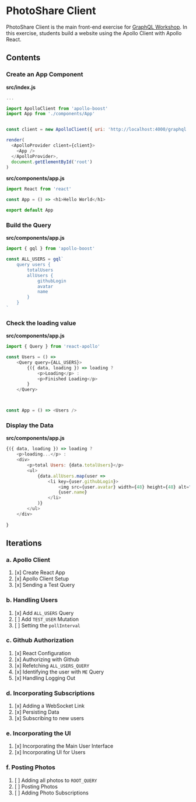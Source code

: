 PhotoShare Client
===============
PhotoShare Client is the main front-end  exercise for [GraphQL Workshop](https://www.graphqlworkshop.com). In this exercise, students build a website using the Apollo Client with Apollo React.

Contents
---------------

### Create an App Component

__src/index.js__
```javascript
...

import ApolloClient from 'apollo-boost'
import App from './components/App'


const client = new ApolloClient({ uri: 'http://localhost:4000/graphql '})

render(
  <ApolloProvider client={client}>
    <App />
  </ApolloProvider>,
  document.getElementById('root')
)  
```

__src/components/app.js__
```javascript
import React from 'react'

const App = () => <h1>Hello World</h1>

export default App
```

### Build the Query

__src/components/app.js__
```javascript
import { gql } from 'apollo-boost'

const ALL_USERS = gql`
    query users {
        totalUsers
        allUsers {
            githubLogin
            avatar
            name
        }
    }
`
```

### Check the loading value

__src/components/app.js__
```javascript
import { Query } from 'react-apollo'

const Users = () =>
    <Query query={ALL_USERS}>
        {({ data, loading }) => loading ?
            <p>Loading</p> :
            <p>Finished Loading</p>
        }
    </Query>



const App = () => <Users />

```

### Display the Data

__src/components/app.js__
```javascript
{({ data, loading }) => loading ?
    <p>loading...</p> :
    <div>
        <p>total Users: {data.totalUsers}</p>
        <ul>
            {data.allUsers.map(user => 
                <li key={user.githubLogin}> 
                    <img src={user.avatar} width={48} height={48} alt="" />
                    {user.name}
                </li>
            )}
        </ul>
    </div>
    
}
```

Iterations
---------------

### a. Apollo Client

1. [x] Create React App
2. [x] Apollo Client Setup
3. [x] Sending a Test Query

### b. Handling Users

1. [x] Add `ALL_USERS` Query
2. [ ] Add `TEST_USER` Mutation
3. [ ] Setting the `pollInterval`

### c. Github Authorization

1. [x] React Configuration
2. [x] Authorizing with Github
3. [x] Refetching `ALL_USERS_QUERY`
4. [x] Identifying the user with `ME` Query
5. [x] Handling Logging Out

### d. Incorporating Subscriptions

1. [x] Adding a WebSocket Link
2. [x] Persisting Data
3. [x] Subscribing to new users

### e. Incorporating the UI

1. [x] Incorporating the Main User Interface
2. [x] Incorporating UI for Users

### f. Posting Photos

1. [ ] Adding all photos to `ROOT_QUERY`
2. [ ] Posting Photos
3. [ ] Adding Photo Subscriptions
